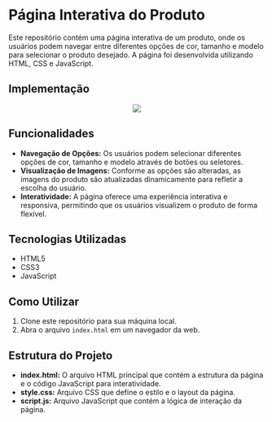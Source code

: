 # Página Interativa do Produto

Este repositório contém uma página interativa de um produto, onde os usuários podem navegar entre diferentes opções de cor, tamanho e modelo para selecionar o produto desejado. A página foi desenvolvida utilizando HTML, CSS e JavaScript.

## Implementação

<p align="center">
  <img src="https://media.giphy.com/media/v1.Y2lkPTc5MGI3NjExaHV3Z3Q2YW01Z2swdndraW1iNTV1eTY0eGdxcDl4NGk1NmJjM3gwdCZlcD12MV9pbnRlcm5hbF9naWZfYnlfaWQmY3Q9Zw/K86nHy52lzwvzU6sCq/giphy.gif">
</p>

## Funcionalidades

- **Navegação de Opções:** Os usuários podem selecionar diferentes opções de cor, tamanho e modelo através de botões ou seletores.
- **Visualização de Imagens:** Conforme as opções são alteradas, as imagens do produto são atualizadas dinamicamente para refletir a escolha do usuário.
- **Interatividade:** A página oferece uma experiência interativa e responsiva, permitindo que os usuários visualizem o produto de forma flexível.

## Tecnologias Utilizadas

- HTML5
- CSS3
- JavaScript

## Como Utilizar

1. Clone este repositório para sua máquina local.
2. Abra o arquivo `index.html` em um navegador da web.

## Estrutura do Projeto

- **index.html:** O arquivo HTML principal que contém a estrutura da página e o código JavaScript para interatividade.
- **style.css:** Arquivo CSS que define o estilo e o layout da página.
- **script.js:** Arquivo JavaScript que contém a lógica de interação da página.

